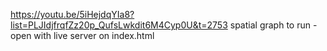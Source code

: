 https://youtu.be/5iHejdqYIa8?list=PLJIdjfrqfZz20p_QufsLwkdit6M4Cyp0U&t=2753
spatial graph
to run - open with live server on index.html